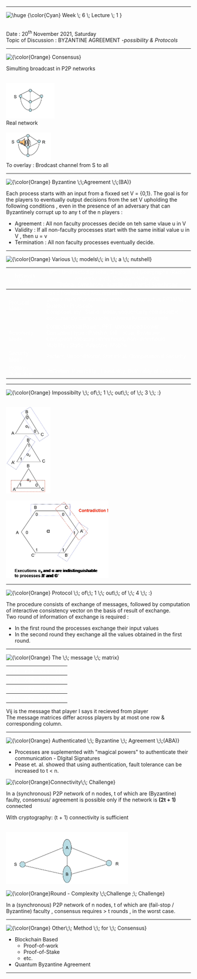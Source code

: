 ----
<img src="https://latex.codecogs.com/png.latex?\inline&space;\dpi{200}&space;\fn_cm&space;\huge&space;{\color{Cyan}&space;Week&space;\;&space;12&space;\;&space;Lecture&space;\;&space;1&space;}" title="\huge {\color{Cyan} Week \; 6 \; Lecture \; 1 }" /><br><br>

Date : 20<sup>th</sup> November 2021, Saturday<br> 
Topic of Discussion : BYZANTINE AGREEMENT -*possibility & Protocols*<br>

----

<img src="https://latex.codecogs.com/png.latex?\inline&space;\dpi{100}&space;\fn_phv&space;{\color{Orange}&space;Consensus}" title="{\color{Orange} Consensus}" />

Simulting broadcast in P2P networks<br>

<br>![1](12_1.png)<br>
Real network<br>
<br>![2](12_2.png)<br>
To overlay : Brodcast channel from S to all <br >

----

<img src="https://latex.codecogs.com/png.latex?\inline&space;\dpi{100}&space;\fn_phv&space;{\color{Orange}&space;Byzantine&space;\;\;Agreement&space;\;\;(BA)}" title="{\color{Orange} Byzantine \;\;Agreement \;\;(BA)}" /> 

Each process starts with an input from a fixxed set V = {0,1}. The goal is for the players to eventually output decisions from the set V upholding the following conditions , even in the presence of an adversary that can Byzantinely corrupt up to any t of the n players : <br>

* Agreement : All non faculty processes decide on teh same vlaue u in V
* Validity : If all non-faculty processes start with the same initial value u in V , then u = v
* Termination : All non faculty processes eventually decide.

----

<img src="https://latex.codecogs.com/png.latex?\inline&space;\dpi{100}&space;\fn_phv&space;{\color{Orange}&space;Various&space;\;\;&space;models\;\;&space;in&space;\;\;&space;a&space;\;\;&space;nutshell}" title="{\color{Orange} Various \;\; models\;\; in \;\; a \;\; nutshell}" />

<table class="tg">
<thead>
  <tr>
    <th class="tg-68ks"><span style="font-weight:normal;color:#FFF">Network Model</span></th>
    <th class="tg-68ks"><span style="font-weight:normal;color:#FFF">IPC : Undirected graphs, Diagraphs, Hypergraphs (Radio networks etc.), Quantum Networks <br> Timing : Synchrony, Asychrony, Partial Synchrony</span></th>
  </tr>
</thead>
<tbody>
  <tr>
    <td class="tg-03cz"><span style="color:#FFF">Protocol Model</span></td>
    <td class="tg-03cz"><span style="color:#FFF">Basic Postulates / Assumptions : Determinstic/Randomized protocols (interactive PPTM's) , Quantum Protocols <br> Composability : Stand-alone, sequentially composable, concurrently composable, universally composable</span></td>
  </tr>
  <tr>
    <td class="tg-03cz"><span style="color:#FFF">Adversary Model</span></td>
    <td class="tg-03cz"><span style="color:#FFF">Computational Power : PPT, unbounded power <br> Corruption type : Passive, fall - stop, Byzantine <br> Corruption capacity : threshould, non-threshould <br> Mobility : Static, Adaptive, Mobile</span></td>
  </tr>
  <tr>
    <td class="tg-03cz"><span style="color:#FFF">Security Model </span></td>
    <td class="tg-03cz"><span style="color:#FFF">Perfect, Unconditional, Statistical, Computational Security</span></td>
  </tr>
  <tr>
    <td class="tg-03cz"><span style="color:#FFF">Inquiry / Objective</span></td>
    <td class="tg-03cz"><span style="color:#FFF">Definition, Possibility , Feasibility, Optimality of solutions</span></td>
  </tr>
</tbody>
</table>

----

<img src="https://latex.codecogs.com/png.latex?\inline&space;\dpi{100}&space;\fn_phv&space;{\color{Orange}&space;Impossibilty&space;\;\;&space;of\;\;&space;1&space;\;\;&space;out\;\;&space;of&space;\;\;&space;3&space;\;\;&space;:}" title="{\color{Orange} Impossibilty \;\; of\;\; 1 \;\; out\;\; of \;\; 3 \;\; :}" />

<br>![3](12_3.png)<br>
<br>![4](12_4.png)<br>

----

<img src="https://latex.codecogs.com/png.latex?\inline&space;\dpi{100}&space;\fn_phv&space;{\color{Orange}&space;Protocol&space;\;\;&space;of\;\;&space;1&space;\;\;&space;out\;\;&space;of&space;\;\;&space;4&space;\;\;&space;:}" title="{\color{Orange} Protocol \;\; of\;\; 1 \;\; out\;\; of \;\; 4 \;\; :}" />

The procedure consists of exchange of messages, followed by computation of interactive consistency vector on the basis of result of exchange.<br>
Two round of information of exchange is required : <br>
* In the first round the processes exchange their input values
* In the second round they exchange all the values obtained in the first round.

----

<img src="https://latex.codecogs.com/png.latex?\inline&space;\dpi{100}&space;\fn_phv&space;{\color{Orange}&space;The&space;\;\;&space;message&space;\;\;&space;matrix}" title="{\color{Orange} The \;\; message \;\; matrix}" />

<table class="tg">
<thead>
  <tr>
    <th class="tg-68ks"><span style="font-weight:normal;color:#FFF">V11</span></th>
    <th class="tg-68ks"><span style="font-weight:normal;color:#FFF">V12</span></th>
    <th class="tg-68ks"><span style="font-weight:normal;color:#FFF">V13</span></th>
    <th class="tg-68ks"><span style="font-weight:normal;color:#FFF">V14</span></th>
  </tr>
</thead>
<tbody>
  <tr>
   <th class="tg-68ks"><span style="font-weight:normal;color:#FFF">V21</span></th>
    <th class="tg-68ks"><span style="font-weight:normal;color:#FFF">V22</span></th>
    <th class="tg-68ks"><span style="font-weight:normal;color:#FFF">V23</span></th>
    <th class="tg-68ks"><span style="font-weight:normal;color:#FFF">V24</span></th>
  </tr>
  <tr>
   <th class="tg-68ks"><span style="font-weight:normal;color:#FFF">V31</span></th>
    <th class="tg-68ks"><span style="font-weight:normal;color:#FFF">V32</span></th>
    <th class="tg-68ks"><span style="font-weight:normal;color:#FFF">V33</span></th>
    <th class="tg-68ks"><span style="font-weight:normal;color:#FFF">V34</span></th>
  </tr><tr>
   <th class="tg-68ks"><span style="font-weight:normal;color:#FFF">V41</span></th>
    <th class="tg-68ks"><span style="font-weight:normal;color:#FFF">V42</span></th>
    <th class="tg-68ks"><span style="font-weight:normal;color:#FFF">V43</span></th>
    <th class="tg-68ks"><span style="font-weight:normal;color:#FFF">V44</span></th>
  </tr>
</tbody>
</table>

Vij is the message that player I says it recieved from player<br>
The message matrices differ across players by at most one row & corresponding column.<br>

----

<img src="https://latex.codecogs.com/png.latex?\inline&space;\dpi{100}&space;\fn_phv&space;{\color{Orange}&space;Authenticated&space;\;\;&space;Byzantine&space;\;\;&space;Agreement&space;\;\;(ABA)}" title="{\color{Orange} Authenticated \;\; Byzantine \;\; Agreement \;\;(ABA)}" />

* Processes are suplemented with "magical powers" to authenticate their communication - DIgital Signatures
* Pease et. al. showed that using authentication, fault tolerance can be increased to t < n.

<img src="https://latex.codecogs.com/png.latex?\inline&space;\dpi{100}&space;\fn_phv&space;{\color{Orange}Connectivity\;\;&space;Challenge}" title="{\color{Orange}Connectivity\;\; Challenge}" />

In a (synchronous) P2P network of n nodes, t of which are (Byzantine) faulty, consensus/ agreement is possible only if the network is **(2t + 1)** connected<br>

With cryptography: (t + 1) connectivity is sufficient <br>

<br>![5](12_5.png)<br>

<img src="https://latex.codecogs.com/png.latex?\inline&space;\dpi{100}&space;\fn_phv&space;{\color{Orange}Round&space;-&space;Complexity&space;\;\;Challenge&space;;\;&space;Challenge}" title="{\color{Orange}Round - Complexity \;\;Challenge ;\; Challenge}" />

In a (synchronous) P2P network of n nodes, t of which are (fail-stop / Byzantine) faculty , consensus requires > t rounds , in the worst case.<br>

----

<img src="https://latex.codecogs.com/png.latex?\inline&space;\dpi{100}&space;\fn_phv&space;{\color{Orange}&space;Other\;\;&space;Method&space;\;\;&space;for&space;\;\;&space;Consensus}" title="{\color{Orange} Other\;\; Method \;\; for \;\; Consensus}" /> 

* Blockchain Based
    * Proof-of-work
    * Proof-of-Stake
    * etc.
* Quantum Byzantine Agreement

----